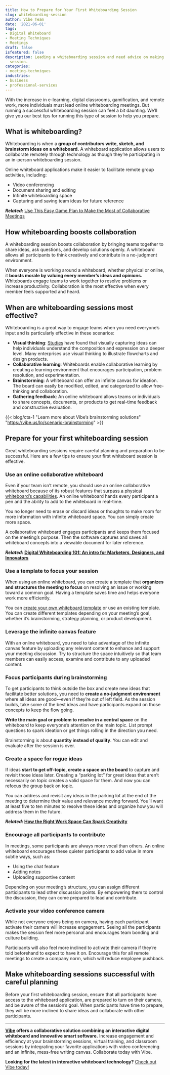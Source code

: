 ```yaml
---
title: How to Prepare for Your First Whiteboarding Session
slug: whiteboarding-session
author: Vibe Team
date: '2021-06-01'
tags:
- Digital Whiteboard
- Meeting Techniques
- Meetings
draft: false
isfeatured: false
description: Leading a whiteboarding session and need advice on making it a success? Read our best tips for your first whiteboarding
  session.
categories:
- meeting-techniques
industries:
- business
- professional-services
---
```


With the increase in e-learning, digital classrooms, gamification, and remote work, more individuals must lead online whiteboarding meetings. But running a successful whiteboarding session can feel a bit daunting. We’ll give you our best tips for running this type of session to help you prepare.

## **What is whiteboarding?**

Whiteboarding is when a **group of contributors write, sketch, and brainstorm ideas on a whiteboard.** A whiteboard application allows users to collaborate remotely through technology as though they’re participating in an in-person whiteboarding session.

Online whiteboard applications make it easier to facilitate remote group activities, including:

- Video conferencing
- Document sharing and editing
- Infinite whiteboarding space
- Capturing and saving team ideas for future reference

***Related:*** [Use This Easy Game Plan to Make the Most of Collaborative Meetings](https://vibe.us/blog/collaborative-meetings-plan/)

## **How whiteboarding boosts collaboration**

A whiteboarding session boosts collaboration by bringing teams together to share ideas, ask questions, and develop solutions openly. A whiteboard allows all participants to think creatively and contribute in a no-judgment environment. 

When everyone is working around a whiteboard, whether physical or online, it **boosts morale by valuing every member’s ideas and opinions.** Whiteboards engage teams to work together to resolve problems or increase productivity. Collaboration is the most effective when every member feels supported and heard.

## **When are whiteboarding sessions most effective?**

Whiteboarding is a great way to engage teams when you need everyone’s input and is particularly effective in these scenarios:

- **Visual thinking**: [Studies](https://www.wsj.com/articles/SB10001424052748704631504575531932754922518?utm_source=zapier.com&utm_medium=referral&utm_campaign=zapier) have found that visually capturing ideas can help individuals understand the composition and expression on a deeper level. Many enterprises use visual thinking to illustrate flowcharts and design products.
- **Collaborative learning**: Whiteboards enable collaborative learning by creating a learning environment that encourages participation, problem resolution, and experimentation.
- **Brainstorming**: A whiteboard can offer an infinite canvas for ideation. The board can easily be modified, edited, and categorized to allow free-thinking and collaboration.
- **Gathering feedback**: An online whiteboard allows teams or individuals to share concepts, documents, or products to get real-time feedback and constructive evaluation.

{{< blog/cta-1 "Learn more about Vibe’s brainstorming solutions" "https://vibe.us/lp/scenario-brainstorming" >}}

## **Prepare for your first whiteboarding session**

Great whiteboarding sessions require careful planning and preparation to be successful. Here are a few tips to ensure your first whiteboard session is effective.

### **Use an online collaborative whiteboard**

Even if your team isn’t remote, you should use an online collaborative whiteboard because of its robust features that [surpass a physical whiteboard’s capabilities](https://vibe.us/blog/6-reasons-why-the-standard-whiteboard-is-becoming-obsolete/). An online whiteboard hands every participant a pen and the ability to add to the whiteboard in real-time. 

You no longer need to erase or discard ideas or thoughts to make room for more information with infinite whiteboard space. You can simply create more space. 

A collaborative whiteboard engages participants and keeps them focused on the meeting’s purpose. Then the software captures and saves all whiteboard concepts into a viewable document for later reference.

***Related:*** **[Digital Whiteboarding 101: An intro for Marketers, Designers, and Innovators](https://vibe.us/blog/whiteboarding-101-an-introduction-for-marketers-designers-and-innovators/)**

### **Use a template to focus your session**

When using an online whiteboard, you can create a template that **organizes and structures the meeting to focus** on resolving an issue or working toward a common goal. Having a template saves time and helps everyone work more efficiently.

You can [create your own whiteboard template](https://vibe.us/software/) or use an existing template. You can create different templates depending on your meeting’s goal, whether it’s brainstorming, strategy planning, or product development.

### **Leverage the infinite canvas feature**

With an online whiteboard, you need to take advantage of the infinite canvas feature by uploading any relevant content to enhance and support your meeting discussion. Try to structure the space intuitively so that team members can easily access, examine and contribute to any uploaded content.

### **Focus participants during brainstorming**

To get participants to think outside the box and create new ideas that facilitate better solutions, you need to **create a no-judgment environment** where all ideas are good—even if they’re out of left field. As the session builds, take some of the best ideas and have participants expand on those concepts to keep the flow going.

**Write the main goal or problem to resolve in a central space** on the whiteboard to keep everyone’s attention on the main topic. List prompt questions to spark ideation or get things rolling in the direction you need.

Brainstorming is about **quantity instead of quality**. You can edit and evaluate after the session is over. 

### **Create a space for rogue ideas**

If ideas **start to get off-topic, create a space on the board** to capture and revisit those ideas later. Creating a “parking lot” for great ideas that aren’t necessarily on topic creates a valid space for them. And now you can refocus the group back on topic.

You can address and revisit any ideas in the parking lot at the end of the meeting to determine their value and relevance moving forward. You’ll want at least five to ten minutes to resolve these ideas and organize how you will address them in the future.

***Related:* [How the Right Work Space Can Spark Creativity](https://vibe.us/blog/how-the-right-work-space-can-spark-creativity/)**

### **Encourage all participants to contribute**

In meetings, some participants are always more vocal than others. An online whiteboard encourages these quieter participants to add value in more subtle ways, such as:

- Using the chat feature
- Adding notes
- Uploading supportive content

Depending on your meeting’s structure, you can assign different participants to lead other discussion points. By empowering them to control the discussion, they can come prepared to lead and contribute.

### **Activate your video conference camera**

While not everyone enjoys being on camera, having each participant activate their camera will increase engagement. Seeing all the participants makes the session feel more personal and encourages team bonding and culture building.

Participants will also feel more inclined to activate their camera if they’re told beforehand to expect to have it on. Encourage this for all remote meetings to create a company norm, which will reduce employee pushback.

## **Make whiteboarding sessions successful with careful planning**

Before your first whiteboarding session, ensure that all participants have access to the whiteboard application, are prepared to turn on their camera, and be aware of the session’s goal. When participants have time to prepare, they will be more inclined to share ideas and collaborate with other participants.



---

**[Vibe](https://vibe.us/) offers a collaborative solution combining an interactive digital whiteboard and innovative smart software.** Increase engagement and efficiency at your brainstorming sessions, virtual training, and classroom sessions by integrating your favorite applications with video conferencing and an infinite, mess-free writing canvas. Collaborate today with Vibe.

**Looking for the latest in interactive whiteboard technology?** [Check out Vibe today!](https://vibe.us/order/)
